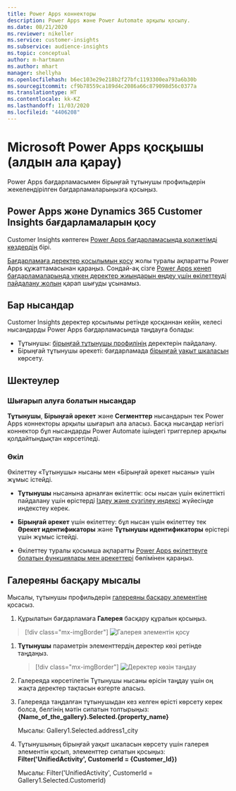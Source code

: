 ```yaml
---
title: Power Apps коннекторы
description: Power Apps және Power Automate арқылы қосылу.
ms.date: 08/21/2020
ms.reviewer: nikeller
ms.service: customer-insights
ms.subservice: audience-insights
ms.topic: conceptual
author: m-hartmann
ms.author: mhart
manager: shellyha
ms.openlocfilehash: b6ec103e29e218b2f27bfc1193300ea793a6b30b
ms.sourcegitcommit: cf9b78559ca189d4c2086a66c879098d56c0377a
ms.translationtype: HT
ms.contentlocale: kk-KZ
ms.lasthandoff: 11/03/2020
ms.locfileid: "4406208"
---
```

# <a name="microsoft-power-apps-connector-preview"></a>Microsoft Power Apps қосқышы (алдын ала қарау)

Power Apps бағдарламасымен бірыңғай тұтынушы профильдерін жекелендірілген бағдарламаларыңызға қосыңыз.

## <a name="connect-power-apps-and-dynamics-365-customer-insights"></a>Power Apps және Dynamics 365 Customer Insights бағдарламаларын қосу

Customer Insights көптеген [Power Apps бағдарламасында қолжетімді көздердің](https://docs.microsoft.com/powerapps/maker/canvas-apps/working-with-data-sources) бірі.

[Бағдарламаға деректер қосылымын қосу](https://docs.microsoft.com/powerapps/maker/canvas-apps/add-data-connection) жолы туралы ақпаратты Power Apps құжаттамасынан қараңыз. Сондай-ақ сізге [Power Apps кенеп бағдарламаларында үлкен деректер жиындарын өңдеу үшін өкілеттеуді пайдалану жолын](https://docs.microsoft.com/powerapps/maker/canvas-apps/delegation-overview) қарап шығуды ұсынамыз.

## <a name="available-entities"></a>Бар нысандар

Customer Insights деректер қосылымы ретінде қосқаннан кейін, келесі нысандарды Power Apps бағдарламасында таңдауға болады:

- Тұтынушы: [бірыңғай тұтынушы профилінің](customer-profiles.md) деректерін пайдалану.
- Бірыңғай тұтынушы әрекеті: бағдарламада [бірыңғай уақыт шкаласын](activities.md) көрсету.

## <a name="limitations"></a>Шектеулер

### <a name="retrievable-entities"></a>Шығарып алуға болатын нысандар

**Тұтынушы**, **Бірыңғай әрекет** және **Сегменттер** нысандарын тек Power Apps коннекторы арқылы шығарып ала аласыз. Басқа нысандар негізгі коннектор бұл нысандарды Power Automate ішіндегі триггерлер арқылы қолдайтындықтан көрсетіледі.  

### <a name="delegation"></a>Өкіл

Өкілеттеу «Тұтынушы» нысаны мен «Бірыңғай әрекет нысаны» үшін жұмыс істейді. 

- **Тұтынушы** нысанына арналған өкілеттік: осы нысан үшін өкілеттікті пайдалану үшін өрістерді [Іздеу және сүзгілеу индексі](search-filter-index.md) жүйесінде индекстеу керек.  

- **Бірыңғай әрекет** үшін өкілеттеу: бұл нысан үшін өкілеттеу тек **Әрекет идентификаторы** және **Тұтынушы идентификаторы** өрістері үшін жұмыс істейді.  

- Өкілеттеу туралы қосымша ақпаратты [Power Apps өкілеттеуге болатын функциялары мен әрекеттері](https://docs.microsoft.com/connectors/commondataservice/#power-apps-delegable-functions-and-operations-for-the-cds-for-apps) бөлімінен қараңыз. 

## <a name="example-gallery-control"></a>Галереяны басқару мысалы

Мысалы, тұтынушы профильдерін [галереяны басқару элементіне](https://docs.microsoft.com/powerapps/maker/canvas-apps/add-gallery) қосасыз.

1. Құрылатын бағдарламаға **Галерея** басқару құралын қосыңыз.

> [!div class="mx-imgBorder"]
> ![Галерея элементін қосу](media/connector-powerapps9.png "Галерея элементін қосу")

1. **Тұтынушы** параметрін элементтердің деректер көзі ретінде таңдаңыз.

    > [!div class="mx-imgBorder"]
    > ![Деректер көзін таңдау](media/choose-datasource-powerapps.png "Деректер көзін таңдау")

1. Галереяда көрсетілетін Тұтынушы нысаны өрісін таңдау үшін оң жақта деректер тақтасын өзгерте аласыз.

1. Галереяда таңдалған тұтынушыдан кез келген өрісті көрсету керек болса, белгінің мәтін сипатын толтырыңыз:  **{Name_of_the_gallery}.Selected.{property_name}**

    Мысалы: Gallery1.Selected.address1_city

1. Тұтынушының бірыңғай уақыт шкаласын көрсету үшін галерея элементін қосып, элементтер сипатын қосыңыз: **Filter('UnifiedActivity', CustomerId = {Customer_Id})**

    Мысалы: Filter('UnifiedActivity', CustomerId = Gallery1.Selected.CustomerId)

